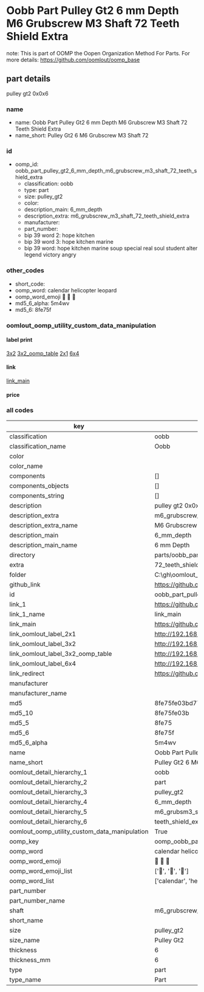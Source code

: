 # Oobb Part Pulley Gt2 6 mm Depth M6 Grubscrew M3 Shaft 72 Teeth Shield Extra  

note: This is part of OOMP the Oopen Organization Method For Parts. For more details: https://github.com/oomlout/oomp_base

##  part details
  



pulley gt2 0x0x6



### name
* name: Oobb Part Pulley Gt2 6 mm Depth M6 Grubscrew M3 Shaft 72 Teeth Shield Extra
* name_short: Pulley Gt2 6 M6 Grubscrew M3 Shaft 72
### id
* oomp_id: oobb_part_pulley_gt2_6_mm_depth_m6_grubscrew_m3_shaft_72_teeth_shield_extra
  * classification: oobb
  * type: part
  * size: pulley_gt2
  * color: 
  * description_main: 6_mm_depth
  * description_extra: m6_grubscrew_m3_shaft_72_teeth_shield_extra
  * manufacturer: 
  * part_number: 
  * bip 39 word 2: hope kitchen
  * bip 39 word 3: hope kitchen marine
  * bip 39 word: hope kitchen marine soup special real soul student alter legend victory angry

### other_codes
* short_code: 
* oomp_word: calendar helicopter leopard
* oomp_word_emoji :calendar: :helicopter: :leopard:
* md5_6_alpha: 5m4wv
* md5_6: 8fe75f






### oomlout_oomp_utility_custom_data_manipulation
#### label print
[3x2](http://192.168.1.245:1112/?label=oomp%205m4wv)
[3x2_oomp_table](http://192.168.1.108:1112/?label=oomp%205m4wv)
[2x1](http://192.168.1.242:1112/?label=oomp%205m4wv)
[6x4](http://192.168.1.55:1112/?label=oomp%205m4wv)    

#### link

[link_main](https://github.com/oomlout/oomlout_oobb_version_4_generated_parts/tree/main/navigation_oomp/oobb/part/pulley_gt2/6_mm_depth/m6_grubscrew_m3_shaft_72_teeth_shield_extra/part)                              

#### price







### all codes 
| key | value |  
| --- | --- |  
| classification | oobb |  
| classification_name | Oobb |  
| color |  |  
| color_name |  |  
| components | [] |  
| components_objects | [] |  
| components_string | [] |  
| description | pulley gt2 0x0x6 |  
| description_extra | m6_grubscrew_m3_shaft_72_teeth_shield_extra |  
| description_extra_name | M6 Grubscrew M3 Shaft 72 Teeth Shield Extra |  
| description_main | 6_mm_depth |  
| description_main_name | 6 mm Depth |  
| directory | parts/oobb_part_pulley_gt2_6_mm_depth_m6_grubscrew_m3_shaft_72_teeth_shield_extra |  
| extra | 72_teeth_shield |  
| folder | C:\gh\oomlout_oobb_version_4_generated_parts\parts\oobb_part_pulley_gt2_6_mm_depth_m6_grubscrew_m3_shaft_72_teeth_shield_extra |  
| github_link | https://github.com/oomlout/oomlout_oomp_part_src/tree/main/parts/oobb_part_pulley_gt2_6_mm_depth_m6_grubscrew_m3_shaft_72_teeth_shield_extra |  
| id | oobb_part_pulley_gt2_6_mm_depth_m6_grubscrew_m3_shaft_72_teeth_shield_extra |  
| link_1 | https://github.com/oomlout/oomlout_oobb_version_4_generated_parts/tree/main/navigation_oomp/oobb/part/pulley_gt2/6_mm_depth/m6_grubscrew_m3_shaft_72_teeth_shield_extra/part |  
| link_1_name | link_main |  
| link_main | https://github.com/oomlout/oomlout_oobb_version_4_generated_parts/tree/main/navigation_oomp/oobb/part/pulley_gt2/6_mm_depth/m6_grubscrew_m3_shaft_72_teeth_shield_extra/part |  
| link_oomlout_label_2x1 | http://192.168.1.242:1112/?label=oomp%205m4wv |  
| link_oomlout_label_3x2 | http://192.168.1.245:1112/?label=oomp%205m4wv |  
| link_oomlout_label_3x2_oomp_table | http://192.168.1.108:1112/?label=oomp%205m4wv |  
| link_oomlout_label_6x4 | http://192.168.1.55:1112/?label=oomp%205m4wv |  
| link_redirect | https://github.com/oomlout/oomlout_oobb_version_4_generated_parts/tree/main/parts/oobb_pulley_gt2_06_ex_72_teeth_shield_sh_m6_grubscrew_m3 |  
| manufacturer |  |  
| manufacturer_name |  |  
| md5 | 8fe75fe03bd779f6cbe87cff101ec36b |  
| md5_10 | 8fe75fe03b |  
| md5_5 | 8fe75 |  
| md5_6 | 8fe75f |  
| md5_6_alpha | 5m4wv |  
| name | Oobb Part Pulley Gt2 6 mm Depth M6 Grubscrew M3 Shaft 72 Teeth Shield Extra |  
| name_short | Pulley Gt2 6 M6 Grubscrew M3 Shaft 72 |  
| oomlout_detail_hierarchy_1 | oobb |  
| oomlout_detail_hierarchy_2 | part |  
| oomlout_detail_hierarchy_3 | pulley_gt2 |  
| oomlout_detail_hierarchy_4 | 6_mm_depth |  
| oomlout_detail_hierarchy_5 | m6_grubsm3_shaft_72 |  
| oomlout_detail_hierarchy_6 | teeth_shield_extra |  
| oomlout_oomp_utility_custom_data_manipulation | True |  
| oomp_key | oomp_oobb_part_pulley_gt2_6_mm_depth_m6_grubscrew_m3_shaft_72_teeth_shield_extra |  
| oomp_word | calendar helicopter leopard |  
| oomp_word_emoji | :calendar: :helicopter: :leopard: |  
| oomp_word_emoji_list | [':calendar:', ':helicopter:', ':leopard:'] |  
| oomp_word_list | ['calendar', 'helicopter', 'leopard'] |  
| part_number |  |  
| part_number_name |  |  
| shaft | m6_grubscrew_m3 |  
| short_name |  |  
| size | pulley_gt2 |  
| size_name | Pulley Gt2 |  
| thickness | 6 |  
| thickness_mm | 6 |  
| type | part |  
| type_name | Part |  
